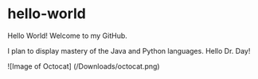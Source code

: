 # hello-world
Hello World! Welcome to my GitHub.

I plan to display mastery of the Java and Python languages. Hello Dr. Day!

![Image of Octocat] (/Downloads/octocat.png)
